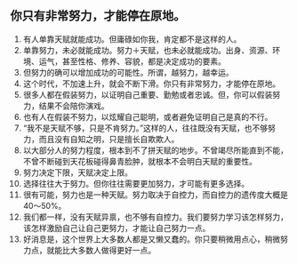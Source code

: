 
## 你只有非常努力，才能停在原地。

1. 有人单靠天赋就能成功。但庸碌如你我，肯定都不是这样的人。
2. 单靠努力，未必就能成功。努力＋天赋，也未必就能成功。出身、资源、环境、运气，甚至性格、修养、容貌，都是决定成功的要素。
3. 但努力的确可以增加成功的可能性。所谓，越努力，越幸运。
4. 这个时代，不加速上升，就会不断下滑。你只有非常努力，才能停在原地。
5. 很多人都在假装努力，以证明自己重要、勤勉或者忠诚。但，你可以假装努力，结果不会陪你演戏。
6. 也有人在假装不努力，以炫耀自己聪明，或者避免证明自己是真的不行。
7. “我不是天赋不够，只是不肯努力。”这样的人，往往既没有天赋，也不够努力，而且没有自知之明，只是擅长自欺欺人。
8. 以大部分人的努力程度，根本到不了拼天赋的地步。不曾竭尽所能直到不能，不曾不断碰到天花板碰得鼻青脸肿，就根本不会明白天赋的重要性。
9. 努力决定下限，天赋决定上限。
10. 选择往往大于努力。但你往往需要更加努力，才可能有更多选择。
11. 很有可能，努力也是一种天赋。努力取决于自控力，而自控力的遗传度大概是40～50%。
12. 我们都一样，没有天赋异禀，也不够有自控力。我们要努力学习该怎样努力，该怎样激励自己让自己更努力，才能让自己努力一点。
13. 好消息是，这个世界上大多数人都是又懒又蠢的。你只要稍微用点心，稍微努力点，就能比大多数人做得更好一点。
<!--stackedit_data:
eyJoaXN0b3J5IjpbODYwNzU2Njg1XX0=
-->